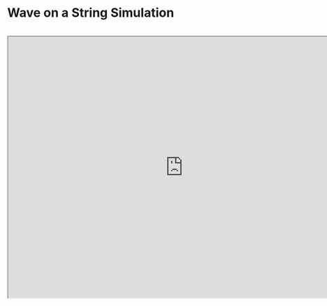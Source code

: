 <html>
<h1>Wave on a String Simulation</h1>
<br>
<iframe src="https://phet.colorado.edu/sims/html/wave-on-a-string/latest/wave-on-a-string_en.html" width="800" height="600" scrolling="no" allowfullscreen></iframe>
</html>
